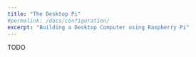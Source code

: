 ```yaml
---
title: "The Desktop Pi"
#permalink: /docs/configuration/
excerpt: "Building a Desktop Computer using Raspberry Pi"
---
```


TODO
